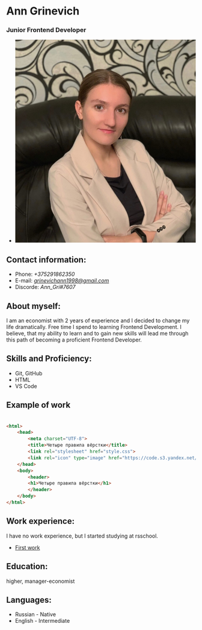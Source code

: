 # **Ann Grinevich**
### **Junior Frontend Developer**
* ![Photo](/images/photo.jpg)
## Contact information:
* Phone: *+375291862350*
* E-mail: *grinevichann1998@gmail.com*
* Discorde: *Ann_Gri#7607*
## **About myself:**
 I am an economist with 2 years of experience and I decided to change my life dramatically. Free time I spend to learning Frontend Development. I believe, that my ability to learn and to gain new skills will lead me through this path of becoming a proficient Frontend Developer.
## **Skills and Proficiency:**
* Git, GitHub
* HTML
* VS Code
## Example of work

```html

<html>
    <head>
        <meta charset="UTF-8">
        <title>Четыре правила вёрстки</title>
        <link rel="stylesheet" href="style.css">
        <link rel="icon" type="image" href="https://code.s3.yandex.net/web-code/rules-favicon.ico">
    </head>
    <body>
        <header>
        <h1>Четыре правила вёрстки</h1>
        </header>
    </body>
</html>

```
## Work experience: 
I have no work experience, but I started studying at rsschool.  
* [First work](https://github.com/AnnGrin/rsschool-cv)
## Education:
higher, manager-economist 
## Languages:
* Russian - Native 
* English - Intermediate